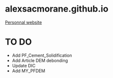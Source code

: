 # alexsacmorane.github.io
[Personnal website](https://alexsacmorane.github.io)

# TO DO
- Add PF_Cement_Solidification
- Add Article DEM debonding
- Update DIC
- Add MY_PFDEM
